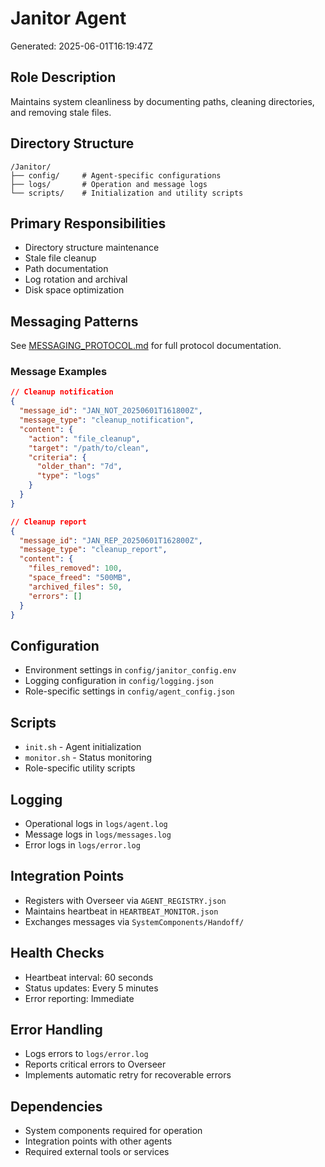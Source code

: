 # Janitor Agent
Generated: 2025-06-01T16:19:47Z

## Role Description
Maintains system cleanliness by documenting paths, cleaning directories, and removing stale files.

## Directory Structure
```
/Janitor/
├── config/     # Agent-specific configurations
├── logs/       # Operation and message logs
└── scripts/    # Initialization and utility scripts
```

## Primary Responsibilities
- Directory structure maintenance
- Stale file cleanup
- Path documentation
- Log rotation and archival
- Disk space optimization

## Messaging Patterns
See [MESSAGING_PROTOCOL.md](../../SystemComponents/MESSAGING_PROTOCOL.md) for full protocol documentation.

### Message Examples
```json
// Cleanup notification
{
  "message_id": "JAN_NOT_20250601T161800Z",
  "message_type": "cleanup_notification",
  "content": {
    "action": "file_cleanup",
    "target": "/path/to/clean",
    "criteria": {
      "older_than": "7d",
      "type": "logs"
    }
  }
}

// Cleanup report
{
  "message_id": "JAN_REP_20250601T162800Z",
  "message_type": "cleanup_report",
  "content": {
    "files_removed": 100,
    "space_freed": "500MB",
    "archived_files": 50,
    "errors": []
  }
}
```

## Configuration
- Environment settings in `config/janitor_config.env`
- Logging configuration in `config/logging.json`
- Role-specific settings in `config/agent_config.json`

## Scripts
- `init.sh` - Agent initialization
- `monitor.sh` - Status monitoring
- Role-specific utility scripts

## Logging
- Operational logs in `logs/agent.log`
- Message logs in `logs/messages.log`
- Error logs in `logs/error.log`

## Integration Points
- Registers with Overseer via `AGENT_REGISTRY.json`
- Maintains heartbeat in `HEARTBEAT_MONITOR.json`
- Exchanges messages via `SystemComponents/Handoff/`

## Health Checks
- Heartbeat interval: 60 seconds
- Status updates: Every 5 minutes
- Error reporting: Immediate

## Error Handling
- Logs errors to `logs/error.log`
- Reports critical errors to Overseer
- Implements automatic retry for recoverable errors

## Dependencies
- System components required for operation
- Integration points with other agents
- Required external tools or services
